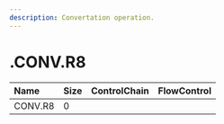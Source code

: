 ```yaml
---
description: Convertation operation.
---
```


# .CONV.R8

| Name | Size | ControlChain | FlowControl |
| :--- | :--- | :--- | :--- |
| CONV.R8 | 0 |  |  |
